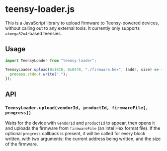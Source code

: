 teensy-loader.js
================

This is a JavaScript library to upload firmware to Teensy-powered devices,
without calling out to any external tools. It currently only supports
`atmega32u4`-based teensies.

## Usage

```javascript
import TeensyLoader from "teensy-loader";

TeensyLoader.upload(0x16C0, 0x0478, "./firmware.hex", (addr, size) => {
  process.stdout.write(".");
});
```

## API

### `TeensyLoader.upload(vendorId, productId, firmwareFile[, progress])`

Waits for the device with `vendorId` and `productId` to appear, then opens it
and uploads the firmware from `firmwareFile` (an Intel Hex format file). If the
optional `progress` callback is present, it will be called for every block
written, with two arguments: the current address being written, and the size of
the firmware.

